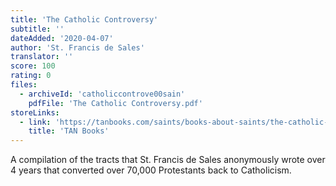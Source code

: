 ```yaml
---
title: 'The Catholic Controversy'
subtitle: ''
dateAdded: '2020-04-07'
author: 'St. Francis de Sales'
translator: ''
score: 100
rating: 0
files:
  - archiveId: 'catholiccontrove00sain'
    pdfFile: 'The Catholic Controversy.pdf'
storeLinks:
  - link: 'https://tanbooks.com/saints/books-about-saints/the-catholic-controversy-a-defense-of-the-faith/'
    title: 'TAN Books'
---
```


A compilation of the tracts that St. Francis de Sales anonymously wrote over 4 years that converted over 70,000 Protestants back to Catholicism.
